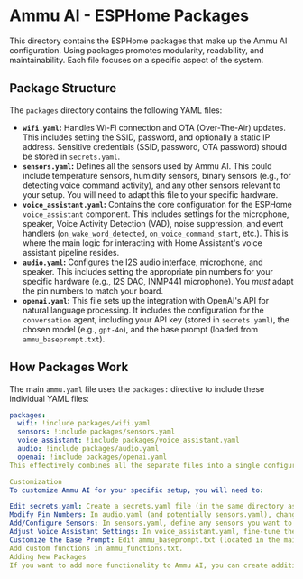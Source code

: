 # Ammu AI - ESPHome Packages

This directory contains the ESPHome packages that make up the Ammu AI configuration.  Using packages promotes modularity, readability, and maintainability.  Each file focuses on a specific aspect of the system.

## Package Structure

The `packages` directory contains the following YAML files:

*   **`wifi.yaml`:**  Handles Wi-Fi connection and OTA (Over-The-Air) updates.  This includes setting the SSID, password, and optionally a static IP address.  Sensitive credentials (SSID, password, OTA password) should be stored in `secrets.yaml`.
*   **`sensors.yaml`:**  Defines all the sensors used by Ammu AI.  This could include temperature sensors, humidity sensors, binary sensors (e.g., for detecting voice command activity), and any other sensors relevant to your setup.  You will need to adapt this file to your specific hardware.
*   **`voice_assistant.yaml`:**  Contains the core configuration for the ESPHome `voice_assistant` component.  This includes settings for the microphone, speaker, Voice Activity Detection (VAD), noise suppression, and event handlers (`on_wake_word_detected`, `on_voice_command_start`, etc.).  This is where the main logic for interacting with Home Assistant's voice assistant pipeline resides.
*   **`audio.yaml`:** Configures the I2S audio interface, microphone, and speaker. This includes setting the appropriate pin numbers for your specific hardware (e.g., I2S DAC, INMP441 microphone). You *must* adapt the pin numbers to match your board.
*   **`openai.yaml`:**  This file sets up the integration with OpenAI's API for natural language processing. It includes the configuration for the `conversation` agent, including your API key (stored in `secrets.yaml`), the chosen model (e.g., `gpt-4o`), and the base prompt (loaded from `ammu_baseprompt.txt`).

## How Packages Work

The main `ammu.yaml` file uses the `packages:` directive to include these individual YAML files:

```yaml
packages:
  wifi: !include packages/wifi.yaml
  sensors: !include packages/sensors.yaml
  voice_assistant: !include packages/voice_assistant.yaml
  audio: !include packages/audio.yaml
  openai: !include packages/openai.yaml
This effectively combines all the separate files into a single configuration that ESPHome can understand, but it keeps the code much better organized than having everything in one giant file.

Customization
To customize Ammu AI for your specific setup, you will need to:

Edit secrets.yaml: Create a secrets.yaml file (in the same directory as ammu.yaml) and add your Wi-Fi credentials, OTA password, and OpenAI API key. Never commit your secrets.yaml file to a public repository. An example secrets.yaml.example is provided to guide you.
Modify Pin Numbers: In audio.yaml (and potentially sensors.yaml), change the pin numbers to match the wiring of your ESP32-S3 board and connected peripherals (microphone, speaker, sensors).
Add/Configure Sensors: In sensors.yaml, define any sensors you want to use with Ammu AI.
Adjust Voice Assistant Settings: In voice_assistant.yaml, fine-tune the VAD threshold, noise suppression, and other settings to optimize performance in your environment.
Customize the Base Prompt: Edit ammu_baseprompt.txt (located in the main directory alongside ammu.yaml) to refine Ammu AI's personality and response style.
Add custom functions in ammu_functions.txt.
Adding New Packages
If you want to add more functionality to Ammu AI, you can create additional package files within the packages directory and include them in ammu.yaml using the !include directive. This keeps your configuration modular and easy to manage.
